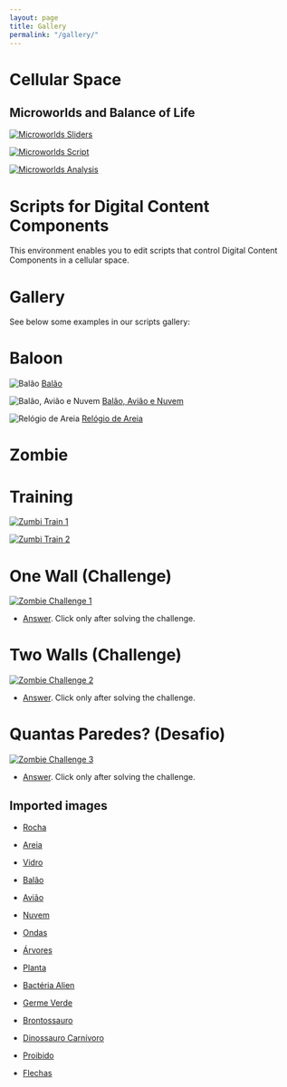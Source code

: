 ```yaml
---
layout: page
title: Gallery
permalink: "/gallery/"
---
```


# Cellular Space

## Microworlds and Balance of Life

[![Microworlds Sliders](/dcc/assets/images/gallery/microworlds-sliders.png)](/dcc/dcc/playground/scripts/editor.html?source=cell/microworld-sliders&mode=no-script-no-hide)

[![Microworlds Script](/dcc/assets/images/gallery/microworlds-script.png)](/dcc/dcc/playground/scripts/editor.html?source=cell/microworld-scripts)

[![Microworlds Analysis](/dcc/assets/images/gallery/microworlds-sliders-datasci.png)](/dcc/dcc/playground/scripts/editor.html?source=cell/microworld-sliders-datasci&mode=no-script-no-hide)

# Scripts for Digital Content Components

This environment enables you to edit scripts that control Digital Content Components in a cellular space.

# Gallery

See below some examples in our scripts gallery:

# Baloon

![Balão](images/movement-fly-balloon.png)
[Balão](editor.html?source=cell/movement-fly-balloon)

![Balão, Avião e Nuvem](images/movement-fly-balloon-cloud-plane.png)
[Balão, Avião e Nuvem](editor.html?source=cell/movement-fly-balloon-cloud-plane)

![Relógio de Areia](images/movement-sand-clock.png)
[Relógio de Areia](editor.html?source=cell/movement-sand-clock)

# Zombie

# Training

[![Zumbi Train 1](images/zombie-wall.png)](editor.html?source=cell/zombie-wall-train1&mode=no-script)

[![Zumbi Train 2](images/zombie-wall.png)](editor.html?source=cell/zombie-wall-train2&mode=no-script)

# One Wall (Challenge)

[![Zombie Challenge 1](images/zombie-wall-challenge1.png)](editor.html?source=cell/zombie-wall-hidden-challenge1&mode=no-script)

* [Answer](editor.html?source=cell/zombie-wall-challenge1&mode=no-script).
Click only after solving the challenge.

# Two Walls (Challenge)

[![Zombie Challenge 2](images/zombie-wall-challenge2.png)](editor.html?source=cell/zombie-wall-hidden-challenge2&mode=no-script)

* [Answer](editor.html?source=cell/zombie-wall-challenge2&mode=no-script).
Click only after solving the challenge.

# Quantas Paredes? (Desafio)

[![Zombie Challenge 3](images/zombie-wall-challenge3.png)](editor.html?source=cell/zombie-wall-hidden-challenge3&mode=no-script)

* [Answer](editor.html?source=cell/zombie-wall-challenge3&mode=no-script).
Click only after solving the challenge.

## Imported images

* [Rocha](https://pixabay.com/vectors/rocks-stones-mining-soil-pebbles-155635/)
* [Areia](https://pixabay.com/vectors/template-pattern-seamless-blue-1099298/)
* [Vidro](https://pixabay.com/vectors/ball-balls-glass-glow-glowing-1293319/)
* [Balão](https://pixabay.com/vectors/balloon-blue-shiny-helium-happy-25734/)
* [Avião](https://pixabay.com/illustrations/children-s-plane-red-kids-plane-1789559/)
* [Nuvem](https://pixabay.com/vectors/cloud-thought-weather-153992/)

* [Ondas](https://pixabay.com/vectors/blue-water-pattern-sea-tide-waves-309761/)

* [Árvores](https://pixabay.com/vectors/tree-environment-ecology-nature-146748/)
* [Planta](https://pixabay.com/vectors/sapling-plant-growing-seedling-154734/)

* [Bactéria Alien](https://pixabay.com/vectors/virus-alien-health-bug-medical-312665/)
* [Germe Verde](https://pixabay.com/vectors/germ-virus-bacteria-infection-308922/)

* [Brontossauro](https://pixabay.com/vectors/brontosaurus-dinosaurs-extinct-37797/)
* [Dinossauro Carnívoro](https://pixabay.com/vectors/cartoon-comic-dino-dinosaur-green-1299393/)

* [Proibido](https://pixabay.com/vectors/no-symbol-prohibition-sign-39767/)
* [Flechas](https://pixabay.com/vectors/arrow-direction-turn-set-left-36877/)
